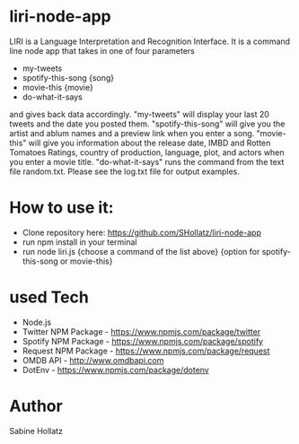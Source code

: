 # liri-node-app
LIRI is a Language Interpretation and Recognition Interface. 
It is a command line node app that takes in one of four parameters 
 - my-tweets 
 - spotify-this-song {song}
 - movie-this {movie}
 - do-what-it-says

and gives back data accordingly. "my-tweets" will display your last 20 tweets and the date you posted them. 
"spotify-this-song" will give you the artist and ablum names and a preview link when you enter a song.
"movie-this" will give you information about the release date, IMBD and Rotten Tomatoes Ratings, country of production, 
language, plot, and actors when you enter a movie title.
"do-what-it-says" runs the command from the text file random.txt. 
Please see the log.txt file for output examples.

# How to use it:
- Clone repository here: https://github.com/SHollatz/liri-node-app
- run npm install in your terminal
- run node liri.js {choose a command of the list above} {option for spotify-this-song or movie-this}

# used Tech
- Node.js
- Twitter NPM Package - https://www.npmjs.com/package/twitter
- Spotify NPM Package - https://www.npmjs.com/package/spotify
- Request NPM Package - https://www.npmjs.com/package/request
- OMDB API - http://www.omdbapi.com
- DotEnv - https://www.npmjs.com/package/dotenv

# Author
Sabine Hollatz
